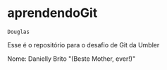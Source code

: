 # aprendendoGit 
    Douglas
Esse é o repositório para o desafio de Git da Umbler

Nome: Danielly Brito "(Beste Mother, ever!)"
